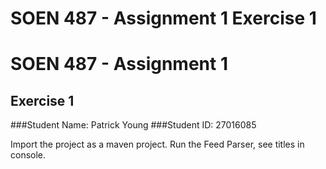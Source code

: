 # SOEN 487 - Assignment 1 Exercise 1
# SOEN 487 - Assignment 1
## Exercise 1
###Student Name: Patrick Young
###Student ID: 27016085

Import the project as a maven project. Run the Feed Parser, see titles in console.